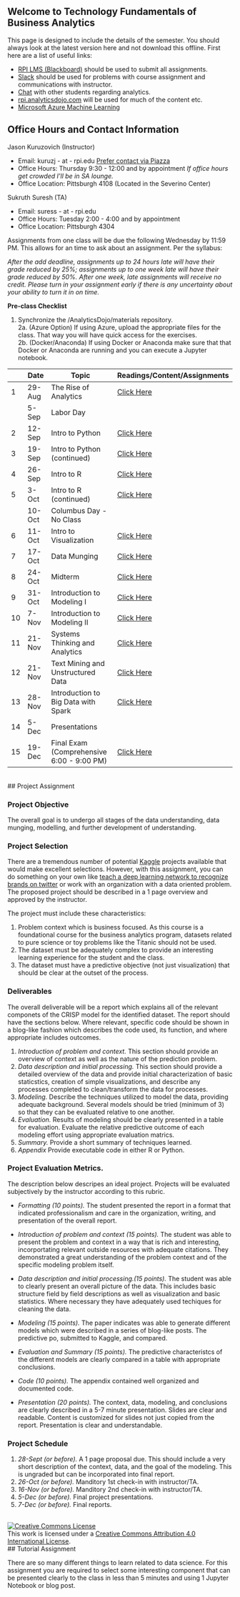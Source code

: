 ## Welcome to Technology Fundamentals of Business Analytics
This page is designed to include the details of the semester. You should always look at the latest version here and not download this offline.  First here are a list of useful links:

- [RPI LMS (Blackboard)](https://lms9.rpi.edu) should be used to submit all assignments. 
- [Slack](http://piazza.com/rpi/fall2016/mgmt6963) should be used for problems with course assignment and communications with instructor.
- [Chat](https://gitter.im/AnalyticsDojo/rpi) with other students regarding analytics.
- [rpi.analyticsdojo.com](http://rpi.analyticsdojo.com) will be used for much of the content etc. 
- [Microsoft Azure Machine Learning](https://studio.azureml.net)

## Office Hours and Contact Information
Jason Kuruzovich (Instructor)    
- Email: kuruzj - at - rpi.edu [Prefer contact via Piazza](http://piazza.com/rpi/fall2016/mgmt6963)
- Office Hours:  Thursday 9:30 - 12:00 and by appointment *If office hours get crowded I'll be in SA lounge.*
- Office Location: Pittsburgh 4108 (Located in the Severino Center)

Sukruth Suresh (TA)
- Email: suress - at - rpi.edu  
- Office Hours: Tuesday 2:00 - 4:00 and by appointment
- Office Location: Pittsburgh 4304

Assignments from one class will be due the following Wednesday by 11:59 PM.  This allows for an time to ask about an assignment.  Per the syllabus: 

*After the add deadline, assignments up to 24 hours late will have their grade reduced by 25%; assignments up to one week late will have their grade reduced by 50%. After one week, late assignments will receive no credit. Please turn in your assignment early if there is any uncertainty about your ability to turn it in on time.*

**Pre-class Checklist**

1. Synchronize the /AnalyticsDojo/materials repository.  
2a. (Azure Option) If using Azure, upload the appropriate files for the class.  That way you will have quick access for the exercises.  
2b. (Docker/Anaconda) If using Docker or Anaconda make sure that that Docker or Anaconda are running and you can execute a Jupyter notebook.


|    | Date   | Topic                                    | Readings/Content/Assignments                                                                           |
|----|--------|------------------------------------------|------------------------------------------------------------------------------------|
| 1  | 29-Aug | The Rise of Analytics                    | [Click Here](https://gist.github.com/jkuruzovich/672945f488de09dee47010a6f3f343ba) |
|    | 5-Sep  | Labor Day                                |                                                                                    |
| 2  | 12-Sep | Intro to Python                          | [Click Here](https://gist.github.com/jkuruzovich/6cc69cda7778fa58c66ac3da0bd2ce39) |
| 3  | 19-Sep | Intro to Python (continued)              | [Click Here](https://gist.github.com/jkuruzovich/f55f10c4e8dee3e137fec4be06c58e91) |
| 4  | 26-Sep | Intro to R                               | [Click Here](https://gist.github.com/jkuruzovich/8190532832731f26252a43abd4a43d7d) |
| 5  | 3-Oct  | Intro to R (continued)                   | [Click Here](https://gist.github.com/jkuruzovich/aa5c5dbd1a8030f0795c6155427447a6) |
|    | 10-Oct | Columbus Day - No Class                  |                                                                                    |
| 6  | 11-Oct | Intro to Visualization                   | [Click Here](https://gist.github.com/jkuruzovich/6072f9b59cda03d5303e31b47553f360) |
| 7  | 17-Oct | Data Munging                             | [Click Here](https://gist.github.com/jkuruzovich/c2a8e97cd697abb0c61f34862a9c0a27) |
| 8  | 24-Oct | Midterm                                  | [Click Here](https://gist.github.com/jkuruzovich/b0455882989062c329f7d96124e5818e) |
| 9  | 31-Oct | Introduction to Modeling I               | [Click Here](https://gist.github.com/jkuruzovich/bedf36300cec584aec47d3873ec361f8) |
| 10 | 7-Nov  | Introduction to Modeling II              | [Click Here](https://gist.github.com/jkuruzovich/65268fc7d45519c828ec4a5ae0ae2a73) |
| 11 | 21-Nov | Systems Thinking and Analytics           | [Click Here](https://gist.github.com/jkuruzovich/9b6a0d89d9edb7bc0f8b243cb5143b84) |
| 12 | 21-Nov | Text Mining and Unstructured Data        | [Click Here](https://gist.github.com/jkuruzovich/a78ca939dea78fe0893e258178f6d96b) |
| 13 | 28-Nov | Introduction to Big Data with Spark      | [Click Here](https://gist.github.com/jkuruzovich/936d214689c6077bc11bb35e775afca5) |
| 14 | 5-Dec  | Presentations                            |                                                                                  |
| 15 | 19-Dec  | Final Exam (Comprehensive 6:00 - 9:00 PM)  |  [Click Here](https://gist.github.com/jkuruzovich/f8c5530da365a45678ea6dce9d863a38)                                                                                   |

<br>
## Project Assignment

###  Project Objective 
The overall goal is to undergo all stages of the data understanding, data munging, modelling, and further development of understanding.  

### Project Selection 
There are a tremendous number of potential [Kaggle](https://www.kaggle.com) projects available that would make excellent selections.  However, with this assignment, you can do something on your own like [teach a deep learning network to recognize brands on twitter](http://www.slideshare.net/ukaszCzarnecki/brand-recognition-in-reallife-photos-using-deep-learning-lukasz-czarnecki-pydata-berlin-2016) or work with an organization with a data oriented problem.  The proposed project should be described in a 1 page overview and approved by the instructor.  

The project must include these characteristics:
1. Problem context which is business focused.  As this course is a foundational course for the business analytics program, datasets related to pure science or toy problems like the Titanic should not be used.  
2. The dataset must be adequately complex to provide an interesting learning experience for the student and the class.
3. The dataset must have a predictive objective (not just visualization) that should be clear at the outset of the process.
 
### Deliverables
The overall deliverable will be a report which explains all of the relevant componets of the CRISP model for the identified dataset.  The report should have the sections below.  Where relevant, specific code should be shown in a blog-like fashion which describes the code used, its function, and where appropriate includes outcomes.   

1. *Introduction of problem and context.* This section should provide an overview of context as well as the nature of the prediction problem. 
2. *Data description and initial processing.* This section should provide a detailed overview of the data and provide initial characterization of basic staticstics, creation of simple visualizations, and describe any processes completed to clean/transform the data for processes.  
3. *Modeling.* Describe the techniques utilized to model the data, providing adequate background.  Several models should be tried (minimum of 3) so that they can be evaluated relative to one another.  
4. *Evaluation.* Results of modeling should be clearly presented in a table for evaluation. Evaluate the relative predictive outcome of each modeling effort using appropriate evaluation matrics.  
5. *Summary.* Provide a short summary of techniques learned.
6. *Appendix* Provide executable code in either R or Python.

### Project Evaluation Metrics.  
The description below descripes an ideal project.  Projects will be evaluated subjectively by the instructor according to this rubric.  
- *Formatting (10 points).* The student presented the report in a format that indicated professionalism and care in the organization, writing, and presentation of the overall report. 

- *Introduction of problem and context (15 points).*  The student was able to present the problem and context in a way that is rich and interesting, incorportating relevant outside resources with adequate citations. They demonstrated a great understanding of the problem context and of the specific modeling problem itself. 

- *Data description and initial processing.(15 points).* The student was able to clearly present an overall picture of the data.  This includes basic structure field by field descriptions as well as visualization and basic statistics. Where necessary they have adequately used techiques for cleaning the data. 

- *Modeling (15 points).* The paper indicates was able to generate different models which were described in a series of blog-like posts.  The predictive po, submitted to Kaggle, and compared. 

- *Evaluation and Summary (15 points).* The predictive characteristcs of the different models are clearly compared in a table with appropriate conclusions.  

- *Code (10 points).* The appendix contained well organized and documented code.  

- *Presentation (20 points).* The context, data, modeling, and conclusions are clearly described in a 5-7 minute presentation.  Slides are clear and readable.  Content is customized for slides not just copied from the report.  Presentation is clear and understandable.   

### Project Schedule 
1. *28-Sept (or before).* A 1 page proposal due. This should include a very short description of the context, data, and the goal of the modeling.  This is ungraded but can be incorporated into final report.
2. *26-Oct (or before).* Manditory 1st check-in with instructor/TA. 
3. *16-Nov (or before).* Manditory 2nd check-in with instructor/TA.
4. *5-Dec (or before).* Final project presentations.  
5. *7-Dec (or before).* Final reports. 

<br>
<a rel="license" href="http://creativecommons.org/licenses/by/4.0/"><img alt="Creative Commons License" style="border-width:0" src="https://i.creativecommons.org/l/by/4.0/88x31.png" /></a><br />This work is licensed under a <a rel="license" href="http://creativecommons.org/licenses/by/4.0/">Creative Commons Attribution 4.0 International License</a>.

<br>
## Tutorial Assignment

There are so many different things to learn related to data science. For this assignment you are required to select some interesting component that can be presented clearly to the class in less than 5 minutes and using 1 Jupyter Notebook or blog post.  
